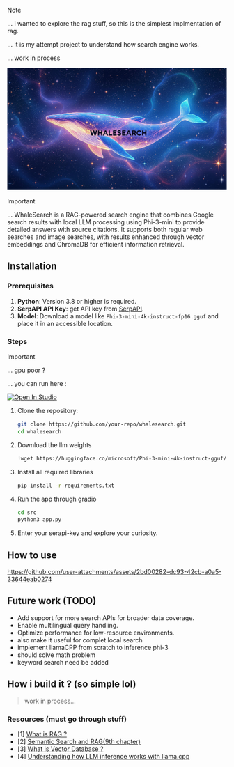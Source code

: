 > [!NOTE]
>
> ... i wanted to explore the rag stuff, so this is the simplest implmentation of rag.
>
> ... it is my attempt project to understand how search engine works.
>
> ... work in process 

![img](images/search.jpg)

> [!IMPORTANT]
>
> ... WhaleSearch is a RAG-powered search engine that combines Google search 
results with local LLM processing using Phi-3-mini to provide detailed answers with source citations. 
It supports both regular web searches and image searches, with results enhanced through vector embeddings 
and ChromaDB for efficient information retrieval.


## Installation

### Prerequisites
1. **Python**: Version 3.8 or higher is required.
2. **SerpAPI API Key**: get API key from [SerpAPI](https://serpapi.com/).
3. **Model**: Download a model like `Phi-3-mini-4k-instruct-fp16.gguf` and place it in an accessible location.


### Steps

> [!IMPORTANT]
>
> ... gpu poor ? 
>
> ... you can run here : <a target="_blank" href="https://lightning.ai/saurabhaloney85/studios/whalesearch-semantic-search-engine-sse">
  <img src="https://pl-bolts-doc-images.s3.us-east-2.amazonaws.com/app-2/studio-badge.svg" alt="Open In Studio"/>
</a>

1. Clone the repository:
   ```bash
   git clone https://github.com/your-repo/whalesearch.git
   cd whalesearch

2. Download the llm weights
   ```bash
   !wget https://huggingface.co/microsoft/Phi-3-mini-4k-instruct-gguf/resolve/main/Phi-3-mini-4k-instruct-fp16.gguf


3. Install all required libraries 
   ```bash
   pip install -r requirements.txt

4. Run the app through gradio 
   ```bash 
   cd src
   python3 app.py 

5. Enter your serapi-key and explore your curiosity.


## How to use 




https://github.com/user-attachments/assets/2bd00282-dc93-42cb-a0a5-33644eab0274


## Future work (TODO)

- Add support for more search APIs for broader data coverage.
- Enable multilingual query handling.
- Optimize performance for low-resource environments.
- also make it useful for complet local search
- implement llamaCPP from scratch to inference phi-3
- should solve math problem
- keyword search need be added


## How i build it ? (so simple lol)

> work in process...

### Resources (must go through stuff)

- [1] [What is RAG ?](https://arxiv.org/pdf/2005.11401) 
- [2] [Semantic Search and RAG(9th chapter)](https://learning.oreilly.com/library/view/hands-on-large-language/)
- [3] [What is Vector Database ?](https://www.pinecone.io/learn/vector-database/)
- [4] [Understanding how LLM inference works with llama.cpp](https://www.omrimallis.com/posts/understanding-how-llm-inference-works-with-llama-cpp/)

